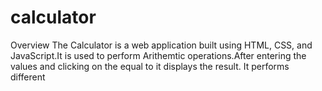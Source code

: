 # calculator #
Overview
The Calculator is a web application built using HTML, CSS, and JavaScript.It is used to perform Arithemtic operations.After entering the values and clicking on the equal to it displays the result. It performs different
